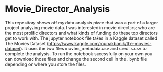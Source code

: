 # Movie_Director_Analysis

This repository shows off my data analysis piece that was a part of a larger project analyzing movie data. I was interested in movie directors; who are the most prolific directors and what kinds of funding do these top directors get to work with. The jupyter notebook file takes in a Kaggle dataset called The Movies Dataset (https://www.kaggle.com/rounakbanik/the-movies-dataset). It uses the two files movies_metadata.csv and credits.csv to complete the analysis. To run the notebook sucessfully on your own you can download those files and change the second cell in the .ipynb file depending on where you store the files.
